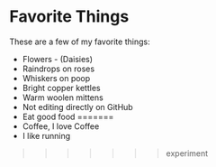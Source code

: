 # Favorite Things

These are a few of my favorite things:

- Flowers - (Daisies)
- Raindrops on roses
- Whiskers on poop
- Bright copper kettles
- Warm woolen mittens
- Not editing directly on GitHub
- Eat good food
=======
- Coffee, I love Coffee
- I like running
>>>>>>> experiment

